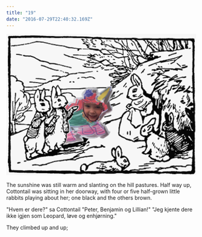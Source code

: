 ```yaml
---
title: "19"
date: "2016-07-29T22:40:32.169Z"
---
```


![Geir Gliser'n Grevling & Herr Havre Rev](./image018_LillianUnicorn.png)



The sunshine was still warm and slanting on the hill pastures. Half way up, Cottontail was sitting in her doorway, with four or five half-grown little rabbits playing about her; one black and the others brown.

"Hvem er dere?" sa Cottontail
"Peter, Benjamin og Lillian!"
"Jeg kjente dere ikke igjen som Leopard, løve og enhjørning."



<!-- Cottontail had seen Tommy Brock passing in the distance. Asked whether her husband was at home she replied that Tommy Brock had rested twice while she watched him. -->
<!--
He had nodded, and pointed to the sack, and seemed doubled up with laughing.—"Come away, Peter; he will be cooking them; come quicker!" said Benjamin Bunny. -->

They climbed up and up;



<!-- —"He was at home; I saw his black ears peeping out of the hole." "They live too near the rocks to quarrel with their neighbours. Come on, Cousin Benjamin!" -->

